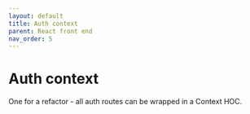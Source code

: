```yaml
---
layout: default
title: Auth context
parent: React front end
nav_order: 5
---
```


# Auth context

One for a refactor - all auth routes can be wrapped in a Context HOC.